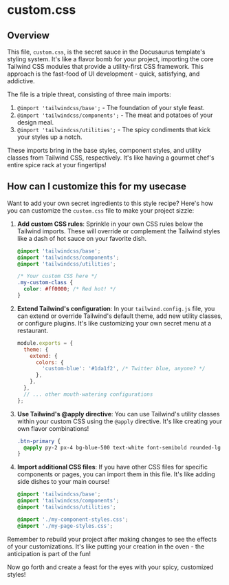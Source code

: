 # custom.css

## Overview

This file, `custom.css`, is the secret sauce in the Docusaurus template's styling system. It's like a flavor bomb for your project, importing the core Tailwind CSS modules that provide a utility-first CSS framework. This approach is the fast-food of UI development - quick, satisfying, and addictive.

The file is a triple threat, consisting of three main imports:

1. `@import 'tailwindcss/base';` - The foundation of your style feast.
2. `@import 'tailwindcss/components';` - The meat and potatoes of your design meal.
3. `@import 'tailwindcss/utilities';` - The spicy condiments that kick your styles up a notch.

These imports bring in the base styles, component styles, and utility classes from Tailwind CSS, respectively. It's like having a gourmet chef's entire spice rack at your fingertips!

## How can I customize this for my usecase

Want to add your own secret ingredients to this style recipe? Here's how you can customize the `custom.css` file to make your project sizzle:

1. **Add custom CSS rules**: Sprinkle in your own CSS rules below the Tailwind imports. These will override or complement the Tailwind styles like a dash of hot sauce on your favorite dish.

   ```css
   @import 'tailwindcss/base';
   @import 'tailwindcss/components';
   @import 'tailwindcss/utilities';

   /* Your custom CSS here */
   .my-custom-class {
     color: #ff0000; /* Red hot! */
   }
   ```

2. **Extend Tailwind's configuration**: In your `tailwind.config.js` file, you can extend or override Tailwind's default theme, add new utility classes, or configure plugins. It's like customizing your own secret menu at a restaurant.

   ```js
   module.exports = {
     theme: {
       extend: {
         colors: {
           'custom-blue': '#1da1f2', /* Twitter blue, anyone? */
         },
       },
     },
     // ... other mouth-watering configurations
   };
   ```

3. **Use Tailwind's @apply directive**: You can use Tailwind's utility classes within your custom CSS using the `@apply` directive. It's like creating your own flavor combinations!

   ```css
   .btn-primary {
     @apply py-2 px-4 bg-blue-500 text-white font-semibold rounded-lg shadow-md hover:bg-blue-700 focus:outline-none focus:ring-2 focus:ring-blue-400 focus:ring-opacity-75;
   }
   ```

4. **Import additional CSS files**: If you have other CSS files for specific components or pages, you can import them in this file. It's like adding side dishes to your main course!

   ```css
   @import 'tailwindcss/base';
   @import 'tailwindcss/components';
   @import 'tailwindcss/utilities';

   @import './my-component-styles.css';
   @import './my-page-styles.css';
   ```

Remember to rebuild your project after making changes to see the effects of your customizations. It's like putting your creation in the oven - the anticipation is part of the fun!

Now go forth and create a feast for the eyes with your spicy, customized styles!
